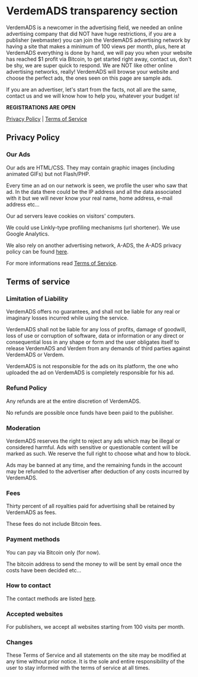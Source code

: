 # VerdemADS transparency section
VerdemADS is a newcomer in the advertising field, we needed an online advertising company that did NOT have huge restrictions, if you are a publisher (webmaster) you can join the VerdemADS advertising network by having a site that makes a minimum of 100 views per month, plus, here at VerdemADS everything is done by hand, we will pay you when your website has reached $1 profit via Bitcoin, to get started right away, contact us, don't be shy, we are super quick to respond. We are NOT like other online advertising networks, really! VerdemADS will browse your website and choose the perfect ads, the ones seen on this page are sample ads.

If you are an advertiser, let's start from the facts, not all are the same, contact us and we will know how to help you, whatever your budget is!

**REGISTRATIONS ARE OPEN**

[Privacy Policy](https://verdem-crypto.github.io/verdemads.html#privacy-policy) | [Terms of Service](https://verdem-crypto.github.io/verdemads.html#terms-of-service)

## Privacy Policy

### Our Ads

Our ads are HTML/CSS. They may contain graphic images (including animated GIFs) but not Flash/PHP.

Every time an ad on our network is seen, we profile the user who saw that ad. In the data there could be the IP address and all the data associated with it but we will never know your real name, home address, e-mail address etc...

Our ad servers leave cookies on visitors' computers.

We could use Linkly-type profiling mechanisms (url shortener). We use Google Analytics.

We also rely on another advertising network, A-ADS, the A-ADS privacy policy can be found [here](https://a-ads.com/privacy_policy).

For more informations read [Terms of Service](https://verdem-crypto.github.io/verdemads.html#terms-of-service).

## Terms of service

### Limitation of Liability

VerdemADS offers no guarantees, and shall not be liable for any real or imaginary losses incurred while using the service.

VerdemADS shall not be liable for any loss of profits, damage of goodwill, loss of use or corruption of software, data or information or any direct or consequential loss in any shape or form and the user obligates itself to release VerdemADS and Verdem from any demands of third parties against VerdemADS or Verdem.

VerdemADS is not responsible for the ads on its platform, the one who uploaded the ad on VerdemADS is completely responsible for his ad.

### Refund Policy

Any refunds are at the entire discretion of VerdemADS.

No refunds are possible once funds have been paid to the publisher.

### Moderation

VerdemADS reserves the right to reject any ads which may be illegal or considered harmful. Ads with sensitive or questionable content will be marked as such. We reserve the full right to choose what and how to block.

Ads may be banned at any time, and the remaining funds in the account may be refunded to the advertiser after deduction of any costs incurred by VerdemADS.

### Fees

Thirty percent of all royalties paid for advertising shall be retained by VerdemADS as fees.

These fees do not include Bitcoin fees.

### Payment methods

You can pay via Bitcoin only (for now).

The bitcoin address to send the money to will be sent by email once the costs have been decided etc...

### How to contact

The contact methods are listed [here](https://verdem-crypto.github.io/#contact-me).

### Accepted websites

For publishers, we accept all websites starting from 100 visits per month.

### Changes

These Terms of Service and all statements on the site may be modified at any time without prior notice. It is the sole and entire responsibility of the user to stay informed with the terms of service at all times.
